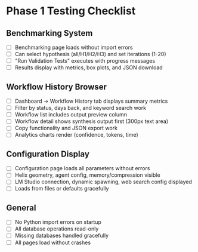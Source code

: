 # Phase 1 Testing Checklist

## Benchmarking System
- [ ] Benchmarking page loads without import errors
- [ ] Can select hypothesis (all/H1/H2/H3) and set iterations (1-20)
- [ ] "Run Validation Tests" executes with progress messages
- [ ] Results display with metrics, box plots, and JSON download

## Workflow History Browser
- [ ] Dashboard → Workflow History tab displays summary metrics
- [ ] Filter by status, days back, and keyword search work
- [ ] Workflow list includes output preview column
- [ ] Workflow detail shows synthesis output first (300px text area)
- [ ] Copy functionality and JSON export work
- [ ] Analytics charts render (confidence, tokens, time)

## Configuration Display
- [ ] Configuration page loads all parameters without errors
- [ ] Helix geometry, agent config, memory/compression visible
- [ ] LM Studio connection, dynamic spawning, web search config displayed
- [ ] Loads from files or defaults gracefully

## General
- [ ] No Python import errors on startup
- [ ] All database operations read-only
- [ ] Missing databases handled gracefully
- [ ] All pages load without crashes
